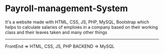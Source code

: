 # Payroll-management-System

It's a website made with HTML, CSS, JS, PHP, MySQL, Bootstrap which helps to calculate salaries of emploies in a company based on their working class and their leaves taken and many other things

------------------------------------------------------------------------------------------------

FrontEnd => HTML, CSS, JS, PHP
BACKEND => MySQL

